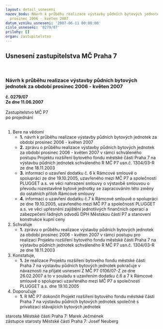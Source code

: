 ```yaml
---
layout: detail_usneseni
nazev_bodu: Návrh k průběhu realizace výstavby půdních bytových jednotek za období
  prosinec 2006 - květen 2007
datum_vzniku_usneseni: '2007-06-11 00:00:00'
cislo_usneseni: '0279/07'
prilohy: []
organ: zastupitelstvo
---
```

<div id="ucUsn_pList" class="usn">
	<span><h2>Usnesení zastupitelstva MČ Praha 7 </h2>
<br></span><div class="standBody">
<span><h3>Návrh k průběhu realizace výstavby půdních bytových jednotek za období prosinec 2006 - květen 2007</h3></span><div class="center">
		<strong>č. 0279/07</strong><br>
	</div>
<div class="center">
		<strong>Ze dne 11.06.2007</strong><br><br>
	</div>Zastupitelstvo MČ P7<br> po projednání<br><br><ol>
<li>Bere na vědomí<ul>
<li>
<strong>1.</strong> návrh k průběhu realizace výstavby půdních bytových jednotek za období prosinec 2006 - květen 2007</li>
<li>
<strong>2.</strong> zprávu o  průběhu realizace výstavby půdních bytových jednotek za období prosinec 2006 - květen 2007 v rámci  schváleného postupu Projektu rozšíření bytového fondu městské části Praha 7 na výstavbu půdních jednotek schváleného R MČ P7 usn.č. 1304/03-R ze dne 18.11.2003</li>
<li>
<strong>3.</strong> informaci o uzavření dodatku č. 6 k Rámcové smlouvě o spolupráci ze dne 19.10.2005, uzavřeného mezi MČ P7 a společností PLUGGET a.s. ve věci nahrazení smlouvy o výstavbě smlouvou o převodu rozestavěné bytové jednotky se zapracováním této změny do ostatních příloh Rámcové smlouvy</li>
<li>
<strong>4.</strong> informaci o uzavření dodatku č.7 k  Rámcové smlouvě o spolupráci ze dne 19.10.2005, uzavřeného mezi MČ P7 a společností PLUGGET a.s. ve věci upřesnění zajištění jednotlivých finančních operací a zabezpečení řádných odvodů DPH  Městskou částí P7 a stanovení konstrukce kupní ceny</li>
</ul>
</li>
<li>Schvaluje<ul><li>
<strong>1.</strong> zprávu o  průběhu realizace výstavby půdních bytových jednotek za období prosinec 2006 - květen 2007 v rámci postupu pro realizaci Projektu rozšíření bytového fondu městské části Praha 7 na výstavbu půdních jednotek schváleného R MČ P7 usn.č. 1304/03-R ze dne 18.11.2003  </li></ul>
</li>
<li>Konstatuje,<ul><li>
<strong>1.</strong> že realizace Projektu rozšíření bytového fondu městské části Praha 7 na výstavbu půdních bytových jednotek pokračuje v návaznosti na přijaté usnesení Z MČ P7  0106/07-Z ze dne 26.02.2007 a to v souladu s  uzavřením dodatku č.6 a 7 k Rámcové smlouvě o spolupraci uzavřeného mezi MČ P7 a společností PLUGGET a.s. dne 19.10.2005</li></ul>
</li>
<li>Doporučuje<ul><li>
<strong>1.</strong> R MČ P7 dokončit Projekt rozšíření bytového fondu městské části Praha 7 na výstavbu půdních bytových jednotek   společně s privatizací stávajících bytových jednotek </li></ul>
</li>
</ol>starosta Městské části Praha 7: Marek Ječmének<br>zástupce starosty Městské části Praha 7: Josef Neuberg
</div>
</div>